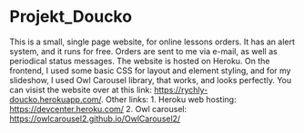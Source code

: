 # Projekt_Doucko
This is a small, single page website, for online lessons orders. It has an alert system, and it runs for free. Orders are sent to me via e-mail, as well as periodical status messages. The website is hosted on Heroku. On the frontend, I used some basic CSS for layout and element styling, and for my slideshow, I used Owl Carousel library, that works, and looks perfectly. You can visist the website over at this link: https://rychly-doucko.herokuapp.com/. Other links: 1. Heroku web hosting: https://devcenter.heroku.com/
2. Owl carousel: https://owlcarousel2.github.io/OwlCarousel2/
